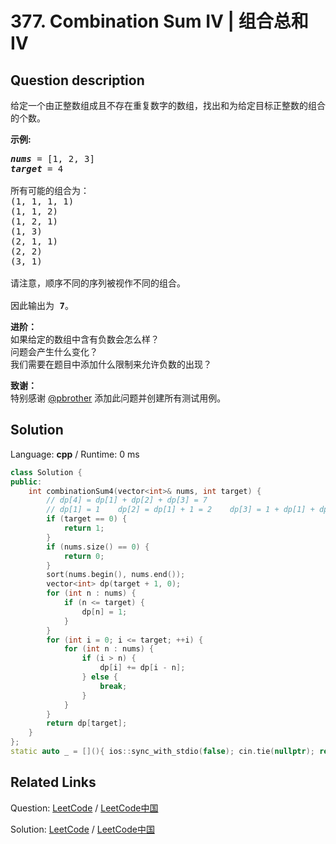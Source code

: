 # 377. Combination Sum IV | 组合总和 Ⅳ

## Question description

<!--If you want to use the English description, use <p>Given an integer array with all positive numbers and no duplicates, find the number of possible combinations that add up to a positive integer target.</p>

<p><b>Example:</b></p>

<pre>
<i><b>nums</b></i> = [1, 2, 3]
<i><b>target</b></i> = 4

The possible combination ways are:
(1, 1, 1, 1)
(1, 1, 2)
(1, 2, 1)
(1, 3)
(2, 1, 1)
(2, 2)
(3, 1)

Note that different sequences are counted as different combinations.

Therefore the output is <i><b>7</b></i>.
</pre>

<p>&nbsp;</p>

<p><b>Follow up:</b><br />
What if negative numbers are allowed in the given array?<br />
How does it change the problem?<br />
What limitation we need to add to the question to allow negative numbers?</p>

<p><b>Credits:</b><br />
Special thanks to <a href="https://leetcode.com/pbrother/">@pbrother</a> for adding this problem and creating all test cases.</p>
 instead-->
<p>给定一个由正整数组成且不存在重复数字的数组，找出和为给定目标正整数的组合的个数。</p>

<p><strong>示例:</strong></p>

<pre>
<em><strong>nums</strong></em> = [1, 2, 3]
<em><strong>target</strong></em> = 4

所有可能的组合为：
(1, 1, 1, 1)
(1, 1, 2)
(1, 2, 1)
(1, 3)
(2, 1, 1)
(2, 2)
(3, 1)

请注意，顺序不同的序列被视作不同的组合。

因此输出为 <strong>7</strong>。
</pre>

<p><strong>进阶：</strong><br />
如果给定的数组中含有负数会怎么样？<br />
问题会产生什么变化？<br />
我们需要在题目中添加什么限制来允许负数的出现？</p>

<p><strong>致谢：</strong><br />
特别感谢&nbsp;<a href="https://leetcode.com/pbrother/">@pbrother</a>&nbsp;添加此问题并创建所有测试用例。</p>




## Solution

Language: **cpp**  /  Runtime: 0 ms

```cpp
class Solution {
public:
    int combinationSum4(vector<int>& nums, int target) {
        // dp[4] = dp[1] + dp[2] + dp[3] = 7
        // dp[1] = 1    dp[2] = dp[1] + 1 = 2    dp[3] = 1 + dp[1] + dp[2] = 4
        if (target == 0) {
            return 1;
        }
        if (nums.size() == 0) {
            return 0;
        }
        sort(nums.begin(), nums.end());
        vector<int> dp(target + 1, 0);
        for (int n : nums) {
            if (n <= target) {
                dp[n] = 1;
            }
        }
        for (int i = 0; i <= target; ++i) {
            for (int n : nums) {
                if (i > n) {
                    dp[i] += dp[i - n];
                } else {
                    break;
                }
            }
        }
        return dp[target];
    }
};
static auto _ = [](){ ios::sync_with_stdio(false); cin.tie(nullptr); return 0; }();
```



## Related Links

Question: [LeetCode](https://leetcode.com/problems/combination-sum-iv/description/)  /  [LeetCode中国](https://leetcode-cn.com/problems/combination-sum-iv/description/)

Solution: [LeetCode](https://leetcode.com/articles/combination-sum-iv/)  /  [LeetCode中国](https://leetcode-cn.com/articles/combination-sum-iv/)